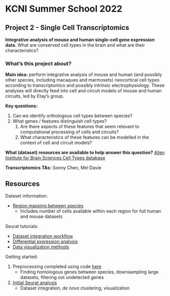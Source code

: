 # KCNI Summer School 2022
## Project 2 - Single Cell Transcriptomics

**Integrative analysis of mouse and human single-cell gene expression data.** What are conserved cell types in the brain and what are their characteristics?

### What’s this project about? 

**Main idea:** perform integrative analysis of mouse and human (and possibly other species, including macaques and marmosets) neocortical cell types according to transcriptomics and possibly intrinsic electrophysiology. These analyses will directly feed into cell and circuit models of mouse and human circuits, led by Etay’s group.

**Key questions:**

1. Can we identify orthologous cell types between species?
2. What genes / features distinguish cell types? 
    1. Are there aspects of these features that seem relevant to computational processing of cells and circuits?
    2. What characteristics of these features can be modelled in the context of cell and circuit models?

**What (dataset) resources are available to help answer this question?**
[Allen Institute for Brain Sciences Cell Types database](https://celltypes.brain-map.org/)

**Transcriptomics TAs:** Sonny Chen, Mel Davie

## Resources

Dataset information:
* [Region mapping between species](https://github.com/sonnyc247/KCNISS_2022_Week2/blob/main/Region_Mapping.csv)
    * Includes number of cells available within each region for full human and mouse datasets

Seurat tutorials:
* [Dataset integration workflow](https://satijalab.org/seurat/articles/integration_introduction.html)
* [Differential expression analysis](https://satijalab.org/seurat/articles/de_vignette.html)
* [Data visualization methods](https://satijalab.org/seurat/articles/visualization_vignette.html)

Getting started:
1. Preprocessing completed using code [here](https://github.com/sonnyc247/KCNISS_2022_Week2/blob/main/Preprocessing.R)
    * Finding homologous genes between species, downsampling large datasets, filtering out undetected genes
2. [Initial Seurat analysis](https://github.com/sonnyc247/KCNISS_2022_Week2/blob/main/Processing.R)
    * Dataset integration, *de novo* clustering, visualization
